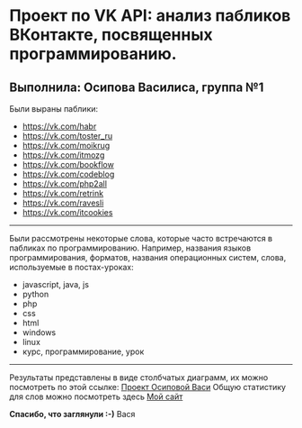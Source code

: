 Проект по VK API: анализ пабликов ВКонтакте, посвященных программированию. 
=====================
Выполнила: Осипова Василиса, группа №1 
-----------------------------------
Были выраны паблики:
* <https://vk.com/habr>
* <https://vk.com/toster_ru>
* <https://vk.com/moikrug>
* <https://vk.com/itmozg>
* <https://vk.com/bookflow>
* <https://vk.com/codeblog>
* <https://vk.com/php2all>
* <https://vk.com/retrink>
* <https://vk.com/ravesli>
* <https://vk.com/itcookies>
***
Были рассмотрены некоторые слова, которые часто встречаются в пабликах по программированию. 
Например, названия языков программирования, форматов, названия операционных систем, слова, используемые в постах-уроках: 
* javascript, java, js
* python
* php
* css
* html
* windows
* linux
* курс, программирование, урок
***
Результаты представлены в виде столбчатых диаграмм, их можно посмотреть по этой ссылке: [Проект Осиповой Васи](https://vkflasker.herokuapp.com/)
Общую статистику для слов можно посмотреть здесь [Мой сайт](https://vkflasker.herokuapp.com/all)

**Спасибо, что заглянули :-)**
Вася
